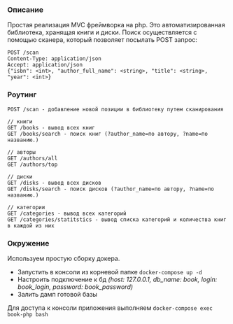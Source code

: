 ### Описание
Простая реализация MVC фреймворка на php.
Это автоматизированная библиотека, хранящая книги и диски. 
Поиск осуществляется с помощью сканера, который позволяет посылать POST запрос:
```
POST /scan
Content-Type: application/json
Accept: application/json
{"isbn": <int>, "author_full_name": <string>, "title": <string>,
"year": <int>}
```


### Роутинг
```
POST /scan - добавление новой позиции в библиотеку путем сканирования

// книги
GET /books - вывод всех книг
GET /books/search - поиск книг (?author_name=по автору, ?name=по названию.)

// авторы
GET /authors/all
GET /authors/top

// диски
GET /disks - вывод всех дисков
GET /disks/search - поиск дисков (?author_name=по автору, ?name=по названию.)

// категории
GET /categories - вывод всех категорий
GET /categories/statitstics - вывод списка категорий и количества книг в каждой из них
```



### Окружение

Используем простую сборку докера. 


- Запустить в консоли из корневой папке ```docker-compose up -d```
- Настроить подключение к бд _(host: 127.0.0.1, db_name: book, login: book_login, password: book_password)_
- Залить дамп готовой базы

Для доступа к консоли приложения выполняем ```docker-compose exec book-php bash```
